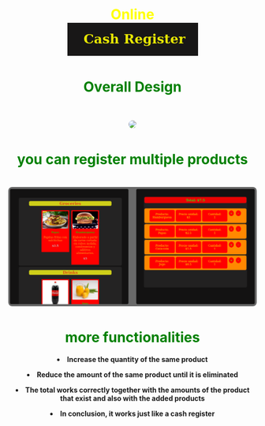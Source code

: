 <div align="center">

# <h1 align="center" style="color: yellow"> Online <br/> <img src="./image/Title.png"></h1>

## <h1 align="center" style="color: green"> Overall Design </h1>

# <img style="border-radius: 0.5rem" src="./image/Diseño General.png">

## <h1 align="center" style="color: green"> you can register multiple products </h1>

# <img style="border-radius: 0.5rem" src="./image/multipleProducts.png">

## <h1 align="center" style="color: green"> more functionalities </h1>

**<li> Increase the quantity of the same product </li>**

**<li> Reduce the amount of the same product until it is eliminated </li>**


**<li> The total works correctly together with the amounts of the product that exist and also with the added products </li>**

**<li> In conclusion, it works just like a cash register </li>**

</div>


